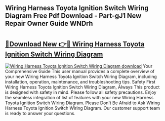 ## Wiring Harness Toyota Ignition Switch Wiring Diagram Free Pdf Download - Part-gJ1 New Repair Owner Guide WNDrh

# <h2><a href="http://dfu606.blite.top/?on=Wiring+Harness+Toyota+Ignition+Switch+Wiring+Diagram">🔗Download New 👉🔴 Wiring Harness Toyota Ignition Switch Wiring Diagram</a></h2>

[![Wiring Harness Toyota Ignition Switch Wiring Diagram download](https://i.imgur.com/lujVjoI.png)](http://dfu606.blite.top/?on=Wiring+Harness+Toyota+Ignition+Switch+Wiring+Diagram)
Your Comprehensive Guide This user manual provides a complete overview of your new Wiring Harness Toyota Ignition Switch Wiring Diagram, including installation, operation, maintenance, and troubleshooting tips. Safety First Wiring Harness Toyota Ignition Switch Wiring Diagram, Always This product is designed with safety in mind. Please follow all safety precautions. Enjoy the seamless integration of list of features with your new Wiring Harness Toyota Ignition Switch Wiring Diagram. Please Don't Be Afraid to Ask Wiring Harness Toyota Ignition Switch Wiring Diagram. Our customer support team is ready to answer your questions.
